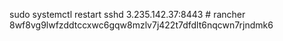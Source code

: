 sudo systemctl restart sshd
3.235.142.37:8443 # rancher 
8wf8vg9lwfzddtccxwc6gqw8mzlv7j422t7dfdlt6nqcwn7rjndmk6